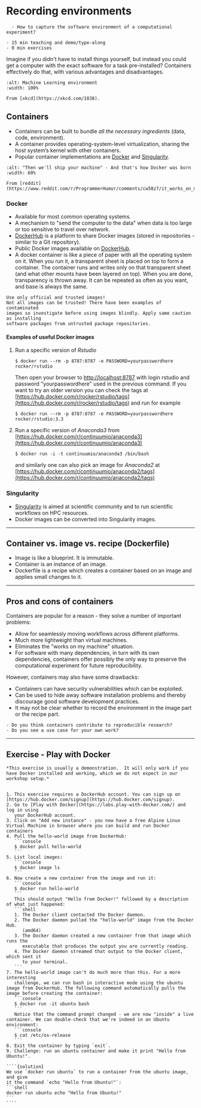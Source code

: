 # Recording environments

```{questions}
  - How to capture the software environment of a computational experiment?
```

```{instructor-note}
- 15 min teaching and demo/type-along
- 0 min exercises
```

Imagine if you didn't have to install things yourself, but instead you
could get a computer with the exact software for a task pre-installed?
Containers effectively do that, with various advantages and
disadvantages.

```{figure} img/machine_learning.png
:alt: Machine Learning environment
:width: 100%

From [xkcd](https://xkcd.com/1838).
```

## Containers

- Containers can be built to bundle *all the necessary ingredients* (data, code, environment).
- A container provides operating-system-level virtualization, sharing the host system’s kernel with other containers.
- Popular container implementations are [Docker](https://www.docker.com/) and [Singularity](http://singularity.lbl.gov/).

```{figure} img/docker_meme.jpg
:alt: "Then we'll ship your machine" - And that's how Docker was born
:width: 60%

From [reddit](https://www.reddit.com/r/ProgrammerHumor/comments/cw58z7/it_works_on_my_machine/).
```

### Docker

- Available for most common operating systems.
- A mechanism to "send the computer to the data" when data is too
  large or too sensitive to travel over network.
- [DockerHub](https://hub.docker.com/) is a platform to share Docker images (stored in repositories - similar to a Git repository).
- Public Docker images available on [DockerHub](https://hub.docker.com/).
- A docker container is like a piece of paper with all the operating system on it. When you run it,
a transparent sheet is placed on top to form a container. The container runs and writes only on
that transparent sheet (and what other mounts have been layered on top). When you are done,
transparency is thrown away. It can be repeated as often as you want, and base is always the same.

```{danger}
Use only official and trusted images!
Not all images can be trusted! There have been examples of contaminated
images so investigate before using images blindly. Apply same caution as installing
software packages from untrusted package repositories.
```

#### Examples of useful Docker images

1. Run a specific version of *Rstudio*
   ```console
   $ docker run --rm -p 8787:8787 -e PASSWORD=yourpasswordhere rocker/rstudio
   ```

   Then open your browser to
   [http://localhost:8787](http://localhost:8787) with login rstudio
   and password "yourpasswordhere" used in the previous command.  If
   you want to try an older version you can check the tags at
   [https://hub.docker.com/r/rocker/rstudio/tags](https://hub.docker.com/r/rocker/rstudio/tags)
   and run for example

   ```console
   $ docker run --rm -p 8787:8787 -e PASSWORD=yourpasswordhere rocker/rstudio:3.3
   ```

2. Run a specific version of *Anaconda3* from
   [https://hub.docker.com/r/continuumio/anaconda3](https://hub.docker.com/r/continuumio/anaconda3)

   ```console
   $ docker run -i -t continuumio/anaconda3 /bin/bash
   ```

   and similarly one can also pick an image for *Anaconda2* at
   [https://hub.docker.com/r/continuumio/anaconda2/tags](https://hub.docker.com/r/continuumio/anaconda2/tags)


### Singularity

- [Singularity](http://singularity.lbl.gov/) is aimed at scientific community and to run scientific workflows on HPC resources.
- Docker images can be converted into Singularity images.

---

## Container vs. image vs. recipe (Dockerfile)

- Image is like a blueprint. It is immutable.
- Container is an instance of an image.
- Dockerfile is a recipe which creates a container based on an image and applies small changes to it.

---

## Pros and cons of containers

Containers are popular for a reason - they solve a number of
important problems:
- Allow for seamlessly moving workflows across different platforms.
- Much more lightweight than virtual machines.
- Eliminates the "works on my machine" situation.
- For software with many dependencies, in turn with its own dependencies,
  containers offer possibly the only way to preserve the
  computational experiment for future reproducibility.

However, containers may also have some drawbacks:
- Containers can have security vulnerabilities which can be exploited.
- Can be used to hide away software installation problems and thereby
  discourage good software development practices.
- It may not be clear whether to record the environment in the image part or the recipe part.


```{discussion} Reproducibility aspects of container images
- Do you think containers contribute to reproducible research?
- Do you see a use case for your own work?
```

---
## Exercise - Play with Docker

`````{exercise} (Optional) Environment-1: Play with Docker
*This exercise is usually a demonstration.  It will only work if you
have Docker installed and working, which we do not expect in our
workshop setup.*


1. This exercise requires a DockerHub account. You can sign up on [https://hub.docker.com/signup](https://hub.docker.com/signup).
2. Go to [Play with Docker](https://labs.play-with-docker.com/) and log in using
   your DockerHub account.
3. Click on "Add new instance" - you now have a free Alpine Linux Virtual Machine in browser where you can build and run Docker containers
4. Pull the hello-world image from DockerHub:
   ```console
   $ docker pull hello-world
   ```
5. List local images:
   ```console
   $ docker image ls
   ```
6. Now create a new container from the image and run it:
   ```console
   $ docker run hello-world
   ```
   This should output "Hello from Docker!" followed by a description of what just happened:
   ```shell
   1. The Docker client contacted the Docker daemon.
   2. The Docker daemon pulled the "hello-world" image from the Docker Hub.
      (amd64)
   3. The Docker daemon created a new container from that image which runs the
      executable that produces the output you are currently reading.
   4. The Docker daemon streamed that output to the Docker client, which sent it
      to your terminal.
   ```
7. The hello-world image can't do much more than this. For a more interesting
   challenge, we can run bash in interactive mode using the ubuntu image from DockerHub. The following command automatically pulls the image before creating the container:
   ```console
   $ docker run -it ubuntu bash
   ```
   Notice that the command prompt changed - we are now "inside" a live container. We can double-check that we're indeed in an Ubuntu environment:
   ```console
   $ cat /etc/os-release
   ```
8. Exit the container by typing `exit`.
9. Challenge: run an ubuntu container and make it print "Hello from Ubuntu!".

````{solution}
We use `docker run ubuntu` to run a container from the ubuntu image, and give
it the command `echo "Hello from Ubuntu!"`:
```shell
docker run ubuntu echo "Hello from Ubuntu!"
```
````
`````
